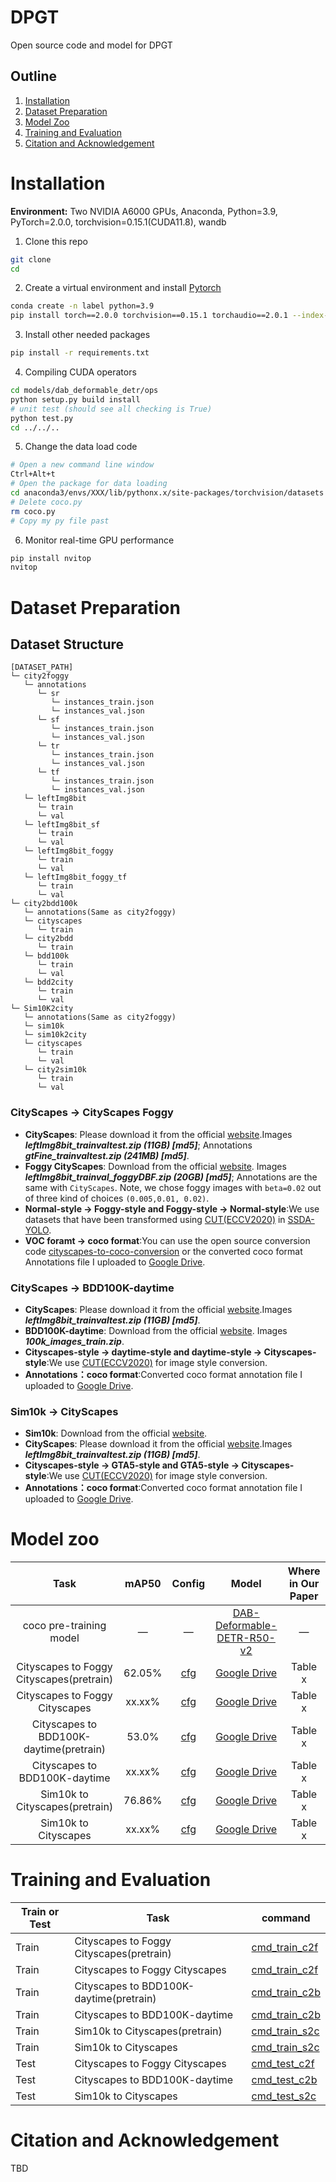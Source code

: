 # DPGT
Open source code and model for DPGT
## Outline

1. [Installation](#Installation)
2. [Dataset Preparation](#Dataset-Preparation)
3. [Model Zoo](#Model-zoo)
4. [Training and Evaluation](#Training-and-Evaluation)
5. [Citation and Acknowledgement](#Citation-and-Acknowledgement)
# Installation
**Environment:** Two NVIDIA A6000 GPUs, Anaconda, Python=3.9, PyTorch=2.0.0, torchvision=0.15.1(CUDA11.8), wandb
1. Clone this repo
```sh
git clone 
cd 
```
2. Create a virtual environment and install [Pytorch](https://pytorch.org/get-started/previous-versions/)
```sh
conda create -n label python=3.9 
pip install torch==2.0.0 torchvision==0.15.1 torchaudio==2.0.1 --index-url https://download.pytorch.org/whl/cu118 
```
3. Install other needed packages
```sh
pip install -r requirements.txt
```
4. Compiling CUDA operators
```sh
cd models/dab_deformable_detr/ops
python setup.py build install
# unit test (should see all checking is True)
python test.py
cd ../../..
```
5. Change the data load code
```sh
# Open a new command line window
Ctrl+Alt+t
# Open the package for data loading
cd anaconda3/envs/XXX/lib/pythonx.x/site-packages/torchvision/datasets
# Delete coco.py
rm coco.py
# Copy my py file past
```
6. Monitor real-time GPU performance
```sh
pip install nvitop
nvitop
```
   
# Dataset Preparation
## Dataset Structure
```
[DATASET_PATH]
└─ city2foggy
   └─ annotations
      └─ sr
         └─ instances_train.json
         └─ instances_val.json
      └─ sf
         └─ instances_train.json
         └─ instances_val.json
      └─ tr
         └─ instances_train.json
         └─ instances_val.json
      └─ tf
         └─ instances_train.json
         └─ instances_val.json
   └─ leftImg8bit
      └─ train
      └─ val
   └─ leftImg8bit_sf
      └─ train
      └─ val
   └─ leftImg8bit_foggy
      └─ train
      └─ val
   └─ leftImg8bit_foggy_tf
      └─ train
      └─ val
└─ city2bdd100k
   └─ annotations(Same as city2foggy)
   └─ cityscapes
      └─ train
   └─ city2bdd
      └─ train
   └─ bdd100k
      └─ train
      └─ val
   └─ bdd2city
      └─ train
      └─ val
└─ Sim10K2city
   └─ annotations(Same as city2foggy)
   └─ sim10k
   └─ sim10k2city
   └─ cityscapes
      └─ train
      └─ val
   └─ city2sim10k
      └─ train
      └─ val
```


### CityScapes → CityScapes Foggy
* **CityScapes**: Please download it from the official [website](https://www.cityscapes-dataset.com/downloads/).Images ***leftImg8bit_trainvaltest.zip (11GB) [md5]***; Annotations ***gtFine_trainvaltest.zip (241MB) [md5]***.
* **Foggy CityScapes**: Download from the official [website](https://www.cityscapes-dataset.com/downloads/). Images ***leftImg8bit_trainval_foggyDBF.zip (20GB) [md5]***; Annotations are the same with `CityScapes`. Note, we chose foggy images with `beta=0.02` out of three kind of choices `(0.005,0.01, 0.02)`.
* **Normal-style → Foggy-style and Foggy-style → Normal-style**:We use datasets that have been transformed using [CUT(ECCV2020)](https://github.com/taesungp/contrastive-unpaired-translation) in [SSDA-YOLO](https://github.com/hnuzhy/SSDA-YOLO).
* **VOC foramt → coco format**:You can use the open source conversion code [cityscapes-to-coco-conversion](https://github.com/TillBeemelmanns/cityscapes-to-coco-conversion) or the converted coco format Annotations file I uploaded to [Google Drive]().
### CityScapes → BDD100K-daytime
* **CityScapes**: Please download it from the official [website](https://www.cityscapes-dataset.com/downloads/).Images ***leftImg8bit_trainvaltest.zip (11GB) [md5]***.
* **BDD100K-daytime**: Download from the official [website](https://dl.cv.ethz.ch/bdd100k/data/). Images ***100k_images_train.zip***.
* **Cityscapes-style → daytime-style and daytime-style → Cityscapes-style**:We use [CUT(ECCV2020)](https://github.com/taesungp/contrastive-unpaired-translation) for image style conversion.
* **Annotations：coco format**:Converted coco format annotation file I uploaded to [Google Drive]().
### Sim10k → CityScapes
* **Sim10k**: Download from the official [website](https://fcav.engin.umich.edu/projects/driving-in-the-matrix).
* **CityScapes**: Please download it from the official [website](https://www.cityscapes-dataset.com/downloads/).Images ***leftImg8bit_trainvaltest.zip (11GB) [md5]***.
* **Cityscapes-style → GTA5-style and GTA5-style → Cityscapes-style**:We use [CUT(ECCV2020)](https://github.com/taesungp/contrastive-unpaired-translation) for image style conversion.
* **Annotations：coco format**:Converted coco format annotation file I uploaded to [Google Drive]().
# Model zoo

| Task                                     | mAP50  | Config | Model | Where in Our Paper |
|:----------------------------------------:|:------:|:------:|:-----:|:------------------:|
| coco pre-training model                  | —     | —                                                | [DAB-Deformable-DETR-R50-v2](https://github.com/IDEA-Research/DAB-DETR?tab=readme-ov-file#model-zoo)      | —                   |
| Cityscapes to Foggy Cityscapes(pretrain) | 62.05% | [cfg](config/DA/Cityscapes2FoggyCityscapes)       | [Google Drive]()      | Table x                   |
| Cityscapes to Foggy Cityscapes           | xx.xx% | [cfg](config/DA/Cityscapes2FoggyCityscapes)       | [Google Drive]()      | Table x                   |
| Cityscapes to BDD100K-daytime(pretrain)  | 53.0%  | [cfg](config/DA/Cityscapes2FoggyCityscapes)       | [Google Drive]()      | Table x                   |
| Cityscapes to BDD100K-daytime            | xx.xx% | [cfg](config/DA/Cityscapes2FoggyCityscapes)       | [Google Drive]()      | Table x                   |
| Sim10k to Cityscapes(pretrain)           | 76.86% | [cfg](config/DA/Cityscapes2FoggyCityscapes)       | [Google Drive]()      | Table x                   |
| Sim10k to Cityscapes                     | xx.xx%  | [cfg](config/DA/Cityscapes2FoggyCityscapes)       | [Google Drive]()      | Table x                   |
# Training and Evaluation
| Train or Test | Task                                      | command |
|---------------|-------------------------------------------|---------|
| Train         |  Cityscapes to Foggy Cityscapes(pretrain) | [cmd_train_c2f]()       |
| Train         | Cityscapes to Foggy Cityscapes            | [cmd_train_c2f]()       |
| Train         | Cityscapes to BDD100K-daytime(pretrain)   | [cmd_train_c2b]()       |
| Train         | Cityscapes to BDD100K-daytime             | [cmd_train_c2b]()       |
| Train         | Sim10k to Cityscapes(pretrain)            | [cmd_train_s2c]()       |
| Train         | Sim10k to Cityscapes                      | [cmd_train_s2c]()       |
| Test          | Cityscapes to Foggy Cityscapes            | [cmd_test_c2f]()       |
| Test          | Cityscapes to BDD100K-daytime             | [cmd_test_c2b]()       |
| Test          | Sim10k to Cityscapes                      | [cmd_test_s2c]()       |

# Citation and Acknowledgement
TBD
